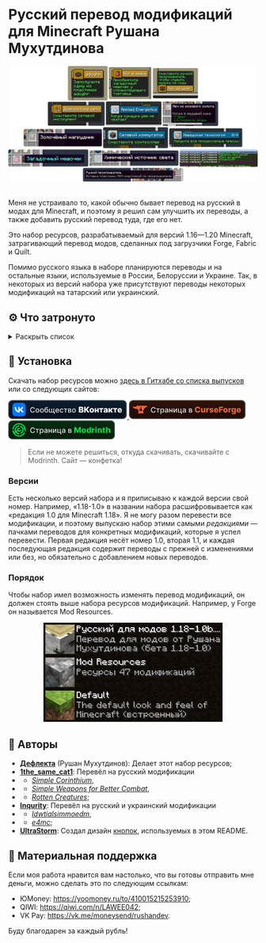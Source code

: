 # Русский перевод модификаций для Minecraft Рушана Мухутдинова

<div align="center">
    <img src="Разное/preview.png">
    <br>
    <br>
    <!--<a href="https://github.com/RushanM/Minecraft-Mods-Russian-Translation/wiki/%D0%9F%D0%BE%D0%BC%D0%BE%D1%89%D1%8C-%D1%81-%D0%BF%D0%B5%D1%80%D0%B5%D0%B2%D0%BE%D0%B4%D0%BE%D0%BC">
        <img height="38" src="Разное/translate.svg">
    </a>-->
</div>

Меня не устраивало то, какой обычно бывает перевод на русский в модах для Minecraft, и поэтому я решил сам улучшить их переводы, а также добавить русский перевод туда, где его нет.

Это набор ресурсов, разрабатываемый для версий 1.16—1.20 Minecraft, затрагивающий перевод модов, сделанных под загрузчики Forge, Fabric и Quilt.

Помимо русского языка в наборе планируются переводы и на остальные языки, используемые в России, Белоруссии и Украине. Так, в некоторых из версий набора уже присутствуют переводы некоторых модификаций на татарский или украинский.

## ⚙️ Что затронуто

<details>
<summary>Раскрыть список</summary>
<br>

* `1.16`—`1.20` — версии игры;
* ❌ — перевода пока нет;
* ✅ — перевод готов.

| Модификация | 1.16 | 1.17 | 1.18 | 1.19 | 1.20 |
| - | - | - | - | - | - |
| [Additional Additions](https://modrinth.com/mod/addadd) | ❌ | ❌ | ✅ Русский<br>✅ Татарский | ❌ | ❌
| [AppleSkin](https://modrinth.com/mod/appleskin) | ✅ Русский | ❌ | ❌ | ✅ Русский | ❌
| [Applied Energistics 2](https://www.curseforge.com/minecraft/mc-mods/applied-energistics-2) | ❌ | ✅ Русский | ❌ | ❌ | ❌
| [Automatic Tool Swap](https://modrinth.com/mod/automatic-tool-swap) | ✅ Русский | ✅ Русский | ❌ | ❌ | ❌
| [Better Biome Blend](https://modrinth.com/mod/better-biome-blend) | ✅ Русский | ✅ Русский | ❌ | ❌ | ❌
| [Better Mods Button](https://modrinth.com/mod/better-mods-button) | ❌ | ✅ Русский | ❌ | ❌ | ❌
| [Catalogue](https://www.curseforge.com/minecraft/mc-mods/catalogue) | ✅ Русский | ✅ Русский | ❌ | ❌ | ❌
| [Chat Heads](https://modrinth.com/mod/chat-heads) | ✅ Русский | ❌ | ❌ | ❌ | ❌
| [Configured](https://www.curseforge.com/minecraft/mc-mods/configured) | ✅ Русский | ✅ Русский | ❌ | ❌ | ❌
| [Controlling](https://modrinth.com/mod/controlling) | ✅ Русский | ❌ | ❌ | ✅ Русский | ❌
| [Cosmetic Armor Reworked](https://www.curseforge.com/minecraft/mc-mods/cosmetic-armor-reworked) | ✅ Русский | ✅ Русский | ❌ | ❌ | ❌
| [Domestication Innovation](https://www.curseforge.com/minecraft/mc-mods/domestication-innovation) | ❌ | ❌ | ✅ Русский | ❌ | ❌
| [e4mc](https://modrinth.com/mod/e4mc) | ❌ | ✅ Русский<br>✅ Украинский | ✅ Русский<br>✅ Украинский | ✅ Русский<br>✅ Украинский | ✅ Русский<br>✅ Украинский |
| [Enchantment Descriptions](https://www.curseforge.com/minecraft/mc-mods/enchantment-descriptions) | ✅ Русский | ✅ Русский | ❌ | ❌ | ❌
| [Entity Culling](https://modrinth.com/mod/entityculling) | ✅ Русский | ❌ | ❌ | ❌ | ❌
| [Forge](https://files.minecraftforge.net/net/minecraftforge/forge) | ✅ Русский | ❌ | ✅ Русский | ✅ Русский | ❌
| [Idwtialsimmoedm](https://modrinth.com/mod/idwtialsimmoedm) | ❌ | ❌ | ✅ Русский | ✅ Русский | ❌
| [Immersive Petroleum](https://www.curseforge.com/minecraft/mc-mods/immersive-petroleum) | ✅ Русский | ❌ | ❌ | ❌ | ❌
| [Lucky Block](https://www.curseforge.com/minecraft/mc-mods/lucky-block) | ✅ Русский<br>✅ Татарский | ❌ | ✅ Русский<br>✅ Татарский | ❌ | ❌
| [Mod Menu](https://modrinth.com/mod/modmenu) | ✅ Русский | ❌ | ✅ Русский | ✅ Русский | ❌
| [Raised](https://modrinth.com/mod/raised) | ✅ Русский | ❌ | ❌ | ❌ | ❌
| [Rotten Creatures](https://modrinth.com/mod/rottencreatures) | ❌ | ❌ | ✅ Русский | ✅ Русский | ❌
| [Simple Corinthium](https://www.curseforge.com/minecraft/mc-mods/simple-corinthium) | ❌ | ❌ | ✅ Русский | ✅ Русский | ❌
| [Simple Weapons for Better Combat](https://www.curseforge.com/minecraft/mc-mods/simple-weapons-for-better-combat) | ❌ | ❌ | ✅ Русский | ✅ Русский | ❌
| [Smooth Boot (Fabric)](https://modrinth.com/mod/smoothboot-fabric)<br>[Smooth Boot (Reloaded)](https://modrinth.com/mod/smooth-boot-reloaded) | ✅ Русский | ❌ | ❌ | ✅ Русский | ❌

Список будет пополняться.

</details>

## 🚀 Установка

Скачать набор ресурсов можно [здесь в Гитхабе со списка выпусков](https://github.com/RushanM/Minecraft-Mods-Russian-Translation/releases) или со следующих сайтов:

<a href="https://vk.com/mc4444">
    <img height="38" src="Разное/vk.svg">
</a>
<a href="https://www.curseforge.com/minecraft/texture-packs/mods-ru">
    <img height="38" src="Разное/curseforge.svg">
</a>
<a href="https://modrinth.com/resourcepack/mods-ru">
    <img height="38" src="Разное/modrinth.svg">
</a>

> Если не можете решиться, откуда скачивать, скачивайте с Modrinth. Сайт — конфетка!

### Версии

Есть несколько версий набора и я приписываю к каждой версии свой номер. Например, «1.18-1.0» в названии набора расшифровывается как «редакция 1.0 для Minecraft 1.18». Я не могу разом перевести все модификации, и поэтому выпускаю набор этими самыми *редакциями* — пачками переводов для конкретных модификаций, которые я успел перевести. Первая редакция несёт номер 1.0, вторая 1.1, и каждая последующая редакция содержит переводы с прежней с изменениями или без, но обязательно с добавлением новых переводов.

<!-- ### Скачивание

Поместите скачанный архив в папку resourcepacks в папке .minecraft.

Включите набор в игре. -->

### Порядок

Чтобы набор имел возможность изменять перевод модификаций, он должен стоять выше набора ресурсов модификаций. Например, у Forge он называется Mod Resources.

<div align="center">
    <img height="200" src="Разное/order.png">
</div>

## 📛 Авторы

* [**Дефлекта**](https://github.com/RushanM) (Рушан Мухутдинов): Делает этот набор ресурсов;
* [**1the_same_cat1**](https://www.curseforge.com/members/1the_same_cat1): Перевёл на русский модификации 
* * [*Simple Corinthium*](https://www.curseforge.com/minecraft/mc-mods/simple-corinthium), 
* * [*Simple Weapons for Better Combat*](https://www.curseforge.com/minecraft/mc-mods/simple-weapons-for-better-combat),
* * [*Rotten Creatures*](https://modrinth.com/mod/rottencreatures);
* [**Inqurity**](https://github.com/Inqurity): Перевёл на русский и украинский модификации
* * [*Idwtialsimmoedm*](https://modrinth.com/mod/idwtialsimmoedm), 
* * [*e4mc*](https://modrinth.com/mod/e4mc);
* [**UltraStorm**](https://github.com/intergrav): Создал дизайн [кнопок](https://github.com/intergrav/devins-badges), используемых в этом README.

## 💝 Материальная поддержка

Если моя работа нравится вам настолько, что вы готовы отправить мне деньги, можно сделать это по следующим ссылкам:

* ЮMoney: <https://yoomoney.ru/to/410015215253910>;
* QIWI: <https://qiwi.com/n/LAWEE042>;
* VK Pay: <https://vk.me/moneysend/rushandev>.

Буду благодарен за каждый рубль!
